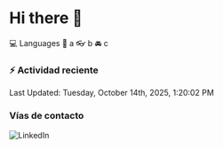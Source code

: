 # Hi there 👋

:computer: Languages
:pencil: a
:eyeglasses: b
:oncoming_automobile: c

### :zap: Actividad reciente
<!--RECENT_ACTIVITY:start-->
<!--RECENT_ACTIVITY:end-->
<!--RECENT_ACTIVITY:last_update-->
Last Updated: Tuesday, October 14th, 2025, 1:20:02 PM
<!--RECENT_ACTIVITY:last_update_end-->

### Vías de contacto

![LinkedIn](https://www.linkedin.com/in/irving-hernández-226846205/)
